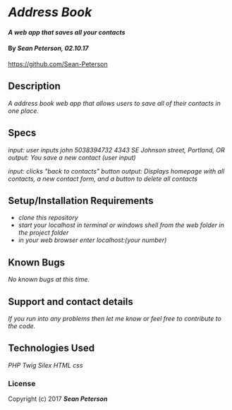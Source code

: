 # _Address Book_

#### _A web app that saves all your contacts_

#### By _**Sean Peterson, 02.10.17**_
https://github.com/Sean-Peterson

## Description

_A address book web app that allows users to save all of their contacts in one place._

## Specs

_input: user inputs john 5038394732 4343 SE Johnson street, Portland, OR_
_output: You save a new contact (user input)_

_input: clicks "back to contacts" button_
_output: Displays homepage with all contacts, a new contact form, and a button to delete all contacts_

## Setup/Installation Requirements

* _clone this repository_
* _start your localhost in terminal or windows shell from the web folder in the project folder_
* _in your web browser enter localhost:(your number)_

## Known Bugs

_No known bugs at this time._

## Support and contact details

_If you run into any problems then let me know or feel free to contribute to the code._

## Technologies Used

_PHP_
_Twig_
_Silex_
_HTML_
_css_

### License

Copyright (c) 2017 **_Sean Peterson_**
